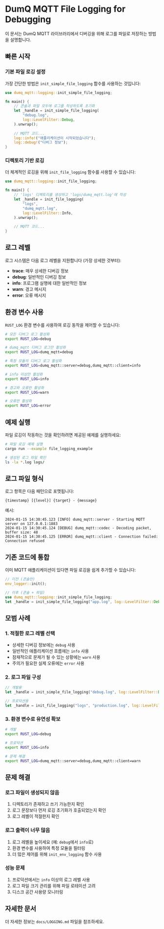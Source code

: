 # DumQ MQTT File Logging for Debugging

이 문서는 DumQ MQTT 라이브러리에서 디버깅을 위해 로그를 파일로 저장하는 방법을 설명합니다.

## 빠른 시작

### 기본 파일 로깅 설정

가장 간단한 방법은 `init_simple_file_logging` 함수를 사용하는 것입니다:

```rust
use dumq_mqtt::logging::init_simple_file_logging;

fn main() {
    // 콘솔과 파일 모두에 로그를 작성하도록 초기화
    let _handle = init_simple_file_logging(
        "debug.log",
        log::LevelFilter::Debug,
    ).unwrap();
    
    // MQTT 코드...
    log::info!("애플리케이션이 시작되었습니다");
    log::debug!("디버그 정보");
}
```

### 디렉토리 기반 로깅

더 체계적인 로깅을 위해 `init_file_logging` 함수를 사용할 수 있습니다:

```rust
use dumq_mqtt::logging::init_file_logging;

fn main() {
    // 'logs' 디렉토리를 생성하고 'logs/dumq_mqtt.log'에 작성
    let _handle = init_file_logging(
        "logs",
        "dumq_mqtt.log",
        log::LevelFilter::Info,
    ).unwrap();
    
    // MQTT 코드...
}
```

## 로그 레벨

로그 시스템은 다음 로그 레벨을 지원합니다 (가장 상세한 것부터):

- **trace**: 매우 상세한 디버깅 정보
- **debug**: 일반적인 디버깅 정보
- **info**: 프로그램 실행에 대한 일반적인 정보
- **warn**: 경고 메시지
- **error**: 오류 메시지

## 환경 변수 사용

`RUST_LOG` 환경 변수를 사용하여 로깅 동작을 제어할 수 있습니다:

```bash
# 모든 디버그 로그 활성화
export RUST_LOG=debug

# dumq_mqtt 디버그 로그만 활성화
export RUST_LOG=dumq_mqtt=debug

# 특정 모듈의 디버그 로그 활성화
export RUST_LOG=dumq_mqtt::server=debug,dumq_mqtt::client=info

# info 이상만 활성화
export RUST_LOG=info

# 경고와 오류만 활성화
export RUST_LOG=warn

# 오류만 활성화
export RUST_LOG=error
```

## 예제 실행

파일 로깅이 작동하는 것을 확인하려면 제공된 예제를 실행하세요:

```bash
# 파일 로깅 예제 실행
cargo run --example file_logging_example

# 생성된 로그 파일 확인
ls -la *.log logs/
```

## 로그 파일 형식

로그 항목은 다음 패턴으로 포맷됩니다:

```
{timestamp} [{level}] {target} - {message}
```

예시:
```
2024-01-15 14:30:45.123 [INFO] dumq_mqtt::server - Starting MQTT server on 127.0.0.1:1883
2024-01-15 14:30:45.124 [DEBUG] dumq_mqtt::codec - Decoding packet, buffer size: 48
2024-01-15 14:30:45.125 [ERROR] dumq_mqtt::client - Connection failed: Connection refused
```

## 기존 코드에 통합

이미 MQTT 애플리케이션이 있다면 파일 로깅을 쉽게 추가할 수 있습니다:

```rust
// 이전 (콘솔만)
env_logger::init();

// 이후 (콘솔 + 파일)
use dumq_mqtt::logging::init_simple_file_logging;
let _handle = init_simple_file_logging("app.log", log::LevelFilter::Debug).unwrap();
```

## 모범 사례

### 1. 적절한 로그 레벨 선택

- 상세한 디버깅 정보에는 `debug` 사용
- 일반적인 애플리케이션 흐름에는 `info` 사용
- 잠재적으로 문제가 될 수 있는 상황에는 `warn` 사용
- 주의가 필요한 실제 오류에는 `error` 사용

### 2. 로그 파일 구성

```rust
// 개발용
let _handle = init_simple_file_logging("debug.log", log::LevelFilter::Debug).unwrap();

// 프로덕션용
let _handle = init_file_logging("logs", "production.log", log::LevelFilter::Info).unwrap();
```

### 3. 환경 변수로 유연성 확보

```bash
# 개발
export RUST_LOG=debug

# 프로덕션
export RUST_LOG=info

# 문제 해결
export RUST_LOG=dumq_mqtt::server=debug,dumq_mqtt::client=warn
```

## 문제 해결

### 로그 파일이 생성되지 않음

1. 디렉토리가 존재하고 쓰기 가능한지 확인
2. 로그 문장보다 먼저 로깅 초기화가 호출되었는지 확인
3. 로그 레벨이 적절한지 확인

### 로그 출력이 너무 많음

1. 로그 레벨을 높이세요 (예: `debug`에서 `info`로)
2. 환경 변수를 사용하여 특정 모듈을 필터링
3. 더 많은 제어를 위해 `init_env_logging` 함수 사용

### 성능 문제

1. 프로덕션에서는 `info` 이상의 로그 레벨 사용
2. 로그 파일 크기 관리를 위해 파일 로테이션 고려
3. 디스크 공간 사용량 모니터링

## 자세한 문서

더 자세한 정보는 `docs/LOGGING.md` 파일을 참조하세요.
